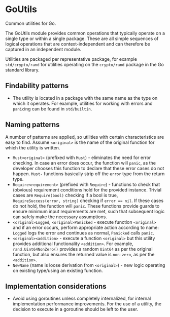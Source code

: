 # GoUtils

Common utilities for Go.

The GoUtils module provides common operations that typically operate on a single type or within a single package. These are all simple sequences of logical operations that are context-independent and can therefore be captured in an independent module.

Utilities are packaged per representative package, for example `std/crypto/rand` for utilities operating on the `crypto/rand` package in the Go standard library.

## Findability patterns

- The utility is located in a package with the same name as the type on which it operates. For example, utilities for working with errors and `panic`ing can be found in `std/builtin`.

## Naming patterns

A number of patterns are applied, so utilities with certain characteristics are easy to find. Assume `<original>` is the name of the original function for which the utility is written.

- `Must<original>` (prefixed with `Must`) - eliminates the need for error checking. In case an error does occur, the function will `panic`, as the developer chooses this function to declare that these error cases do not happen. `Must-` functions basically strip off the `error` type from the return type.
- `Require<requirement>` (prefixed with `Require`) - functions to check that (obvious) requirement conditions hold for the provided instance. Trivial cases are `Require(bool)` checking if a bool is true, `RequireSuccess(error, string)` checking if `error == nil`. If these cases do not hold, the function will `panic`. These functions provide guards to ensure minimum input requirements are met, such that subsequent logic can safely make the necessary assumptions.
- `<original>Logged`, `<original>Panicked` - execute function `<original>` and if an error occurs, perform appropriate action according to name: `Logged` logs the error and continues as normal, `Panicked` calls `panic`.
- `<original><addition>` - execute a function `<original>` but this utility provides additional functionality `<addition>`. For example, `rand.Uint64NonZero()` provides a random `Uint64` as per the original function, but also ensures the returned value is `non-zero`, as per the `<addition>`.
- `NewName` (name is loose derivation from `<original>`) - new logic operating on existing type/using an existing function.

## Implementation considerations

- Avoid using goroutines unless completely internalized, for internal implementation performance improvements. For the use of a utility, the decision to execute in a goroutine should be left to the user.
